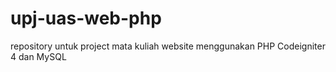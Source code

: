 # upj-uas-web-php
repository untuk project mata kuliah website menggunakan PHP Codeigniter 4 dan MySQL
